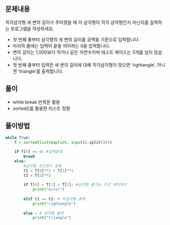 ## 문제내용
직각삼각형
세 변의 길이가 주어졌을 때 이 삼각형이 직각 삼각형인지 아닌지를 출력하는 프로그램을 작성하세요.

- 첫 번째 줄부터 삼각형의 세 변의 길이를 공백을 기준으로 입력합니다.
- 마지막 줄에는 입력이 끝을 의미하는 0을 입력합니다.
- 변의 길이는 1,000보다 작거나 같은 자연수이며 테스트 케이스는 3개를 넘지 않습니다.
- 첫 번째 줄부터 입력한 세 변의 길이에 대해 직각삼각형이 맞으면 ‘rightangle’, 아니면 ‘triangle’를 출력합니다.


## 풀이
- while break 반목문 활용
- sorted()를 활용한 리스트 정렬

## 풀이방법

```python
while True:
    T = sorted(list(map(int, input().split())))

    if T[0] == 0: #입력종료
        break
    else:  
        #삼각형 조건변수 설정
        t1 = T[0]**2 + T[1]**2
        t2 = T[2]**2
        
        if T[0] + T[1] < T[2]: #삼각형 불가능 조건 예외처리
            print("error")
        
        elif t1 == t2: # 직삼각형 출력
            print("rightangle")
        
        else : # 삼각형 출력
            print("triangle")
```
